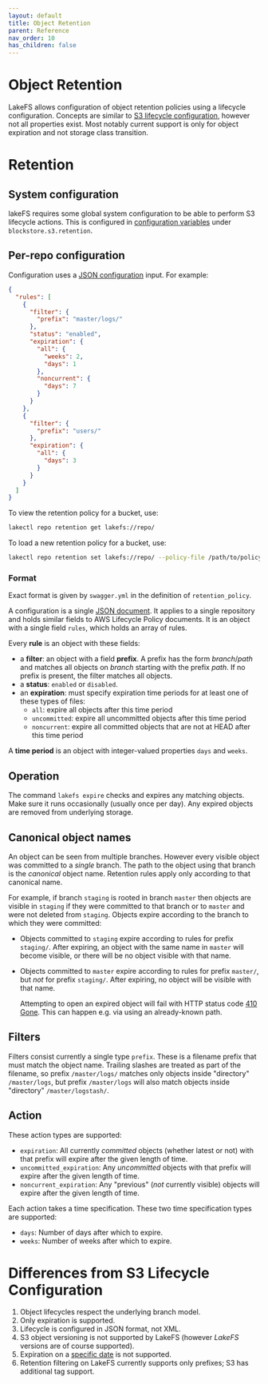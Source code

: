 ```yaml
---
layout: default
title: Object Retention
parent: Reference
nav_order: 10
has_children: false
---
```

# Object Retention

LakeFS allows configuration of object retention policies using a
lifecycle configuration.  Concepts are similar to [S3 lifecycle
configuration][s3-lifecycle], however not all properties exist.  Most
notably current support is only for object expiration and not storage
class transition.

# Retention

## System configuration

lakeFS requires some global system configuration to be able to perform
S3 lifecycle actions.  This is configured in [configuration
variables][configuration] under `blockstore.s3.retention`.

## Per-repo configuration

Configuration uses a [JSON configuration][json-ref] input.  For
example:

```json
{
  "rules": [
	{
	  "filter": {
		"prefix": "master/logs/"
      },
      "status": "enabled",
      "expiration": {
        "all": {
          "weeks": 2,
          "days": 1
        },
        "noncurrent": {
          "days": 7
        }
      }
    },
    {
      "filter": {
        "prefix": "users/"
      },
      "expiration": {
        "all": {
          "days": 3
        }
      }
    }
  ]
}
```

To view the retention policy for a bucket, use:

```sh
lakectl repo retention get lakefs://repo/
```

To load a new retention policy for a bucket, use:

```sh
lakectl repo retention set lakefs://repo/ --policy-file /path/to/policy.yml
```

### Format

Exact format is given by `swagger.yml` in the definition of
`retention_policy`.

A configuration is a single [JSON document][json-ref].  It applies to a single
repository and holds similar fields to AWS Lifecycle Policy documents.
It is an object with a single field `rules`, which holds an array of
rules.

Every **rule** is an object with these fields:
* a **filter**: an object with a field **prefix**.  A prefix has the
  form *branch*/*path* and matches all objects on *branch* starting
  with the prefix *path*.  If no prefix is present, the filter matches
  all objects.
* a **status**: `enabled` or `disabled`.
* an **expiration**: must specify expiration time periods for at least one
  of these types of files:
  - `all`: expire all objects after this time period
  - `uncommitted`: expire all uncommitted objects after this time
    period
  - `noncurrent`: expire all committed objects that are not at HEAD
    after this time period

A **time period** is an object with integer-valued properties `days`
and `weeks`.

## Operation

The command `lakefs expire` checks and expires any matching objects.
Make sure it runs occasionally (usually once per day).  Any expired
objects are removed from underlying storage.

## Canonical object names

An object can be seen from multiple branches.  However every visible
object was committed to a _single_ branch.  The path to the object
using that branch is the _canonical_ object name.  Retention rules
apply only according to that canonical name.

For example, if branch `staging` is rooted in branch `master` then
objects are visible in `staging` if they were committed to that branch
or to `master` and were not deleted from `staging`.  Objects expire
according to the branch to which they were committed:
- Objects committed to `staging` expire according to rules for prefix
  `staging/`.  After expiring, an object with the same name in
  `master` will become visible, or there will be no object visible
  with that name.
- Objects committed to `master` expire according to rules for prefix
  `master/`, but _not_ for prefix `staging/`.  After expiring, no
  object will be visible with that name.

  Attempting to open an expired object will fail with HTTP status code
  [410 Gone][http-gone].  This can happen e.g. via using an
  already-known path.

## Filters

Filters consist currently a single type `prefix`.  These is a filename
prefix that must match the object name.  Trailing slashes are treated
as part of the filename, so prefix `/master/logs/` matches only
objects inside "directory" `/master/logs`, but prefix `/master/logs`
will also match objects inside "directory" `/master/logstash/`.

## Action

These action types are supported:
- `expiration`: All currently _committed_ objects (whether latest or
  not) with that prefix will expire after the given length of time.
- `uncommitted_expiration`: Any _uncommitted_ objects with that prefix
  will expire after the given length of time.
- `noncurrent_expiration`: Any "previous" (_not_ currently visible)
  objects will expire after the given length of time.

Each action takes a time specification.  These two time specification
types are supported:
- `days`: Number of days after which to expire.
- `weeks`: Number of weeks after which to expire.

# Differences from S3 Lifecycle Configuration

1. Object lifecycles respect the underlying branch model.
1. Only expiration is supported.
1. Lifecycle is configured in JSON format, not XML.
1. S3 object versioning is not supported by LakeFS (however _LakeFS_
   versions are of course supported).
1. Expiration on a [specific date][s3-lifecycle-specific-date] is not
   supported.
1. Retention filtering on LakeFS currently supports only prefixes; S3
   has additional tag support.

[s3-lifecycle]: https://docs.aws.amazon.com/AmazonS3/latest/dev/intro-lifecycle-rules.html
[s3-lifecycle-specific-date]: https://docs.aws.amazon.com/AmazonS3/latest/dev/intro-lifecycle-rules.html#intro-lifecycle-rules-date
[json-ref]: https://www.json.org/json-en.html
[http-gone]: https://developer.mozilla.org/en-US/docs/Web/HTTP/Status/410
[configuration]: reference/configuration.html
